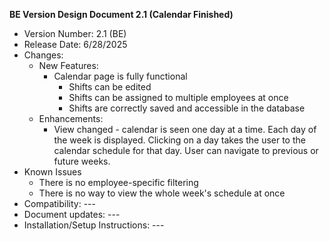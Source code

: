 **BE Version Design Document 2.1 (Calendar Finished)**

* Version Number: 2.1 (BE)
* Release Date: 6/28/2025
* Changes:
    * New Features:
        * Calendar page is fully functional
            * Shifts can be edited
            * Shifts can be assigned to multiple employees at once
            * Shifts are correctly saved and accessible in the database
    * Enhancements:
      * View changed - calendar is seen one day at a time.  Each day of the week is displayed.  Clicking on a day takes the user to the calendar schedule for that day.  User can navigate to previous or future weeks.
* Known Issues
    * There is no employee-specific filtering
    * There is no way to view the whole week's schedule at once
* Compatibility: ---
* Document updates: ---
* Installation/Setup Instructions: ---
